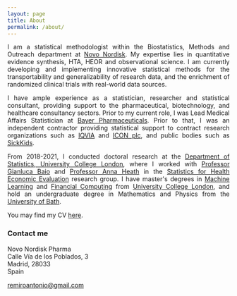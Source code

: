 ```yaml
---
layout: page
title: About
permalink: /about/
---
```


<p align="justify">I am a statistical methodologist within the Biostatistics, Methods and Outreach department at <a href="https://novonordisk.com/">Novo Nordisk</a>. My expertise lies in quantitative evidence synthesis, HTA, HEOR and observational science. I am currently developing and implementing innovative statistical methods for the transportability and generalizability of research data, and the enrichment of randomized clinical trials with real-world data sources.</p>  

<p align="justify">I have ample experience as a statistician, researcher and statistical consultant, providing support to the pharmaceutical, biotechnology, and healthcare consultancy sectors. Prior to my current role, I was Lead Medical Affairs Statistician at <a href="https://pharma.bayer.com/">Bayer Pharmaceuticals</a>. Prior to that, I was an independent contractor providing statistical support to contract research organizations such as <a href="https://www.iqvia.com/">IQVIA</a> and <a href="https://www.iconplc.com/">ICON plc</a>, and public bodies such as <a href="https://www.sickkids.ca/">SickKids</a>.</p> 

<p align="justify">From 2018-2021, I conducted doctoral research at the <a href="https://www.ucl.ac.uk/statistics/">Department of Statistics, University College London</a>, where I worked with <a href="http://www.statistica.it/gianluca/">Professor Gianluca Baio</a> and <a href="https://sites.google.com/site/annaheathstats/">Professor Anna Heath</a> in the <a href="https://egon.stats.ucl.ac.uk/research/statistics-health-economics/">Statistics for Health Economic Evaluation</a> research group. I have master's degrees in <a href="http://www.cs.ucl.ac.uk/prospective_students/msc_machine_learning/">Machine Learning</a> and <a href="https://www.ucl.ac.uk/prospective-students/graduate/research-degrees/financial-computing-mres-mphil-phd">Financial Computing</a> from <a href="http://www.ucl.ac.uk">University College London</a>, and hold an undergraduate degree in Mathematics and Physics from the <a href="https://www.bath.ac.uk/">University of Bath</a>.</p>

You may find my CV [here](http://remiroazocar.com/remiroazocar_CV_2024.pdf).

### Contact me

Novo Nordisk Pharma<br/>
Calle Vía de los Poblados, 3<br/>
Madrid, 28033<br/>
Spain<br/>

[remiroantonio@gmail.com](mailto:remiroantonio@gmail.com)<br/>

